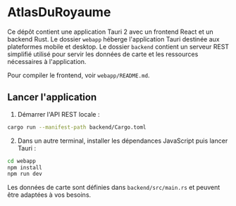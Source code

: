 # AtlasDuRoyaume

Ce dépôt contient une application Tauri 2 avec un frontend React et un backend Rust. Le dossier `webapp` héberge l'application Tauri destinée aux plateformes mobile et desktop. Le dossier `backend` contient un serveur REST simplifié utilisé pour servir les données de carte et les ressources nécessaires à l'application.

Pour compiler le frontend, voir `webapp/README.md`.

## Lancer l'application

1. Démarrer l'API REST locale :

```bash
cargo run --manifest-path backend/Cargo.toml
```

2. Dans un autre terminal, installer les dépendances JavaScript puis lancer Tauri :

```bash
cd webapp
npm install
npm run dev
```

Les données de carte sont définies dans `backend/src/main.rs` et peuvent être
adaptées à vos besoins.
